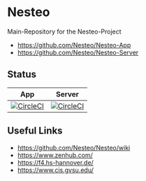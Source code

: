 # Nesteo

Main-Repository for the Nesteo-Project
* https://github.com/Nesteo/Nesteo-App
* https://github.com/Nesteo/Nesteo-Server

## Status

|App|Server|
|---|------|
|[![CircleCI](https://circleci.com/gh/Nesteo/Nesteo-App.svg?style=svg)](https://circleci.com/gh/Nesteo/Nesteo-App)|[![CircleCI](https://circleci.com/gh/Nesteo/Nesteo-Server.svg?style=svg)](https://circleci.com/gh/Nesteo/Nesteo-Server)|

## Useful Links

* https://github.com/Nesteo/Nesteo/wiki
* https://www.zenhub.com/
* https://f4.hs-hannover.de/
* https://www.cis.gvsu.edu/
